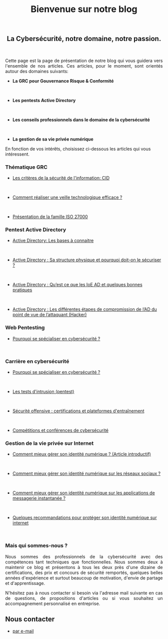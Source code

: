 
<div align="center">

<h1><strong>Bienvenue sur notre blog</strong></h1>

</div>

<br/>
<div align="center">

<h2><strong>La Cybersécurité, notre domaine, notre passion.</strong></h2>
</div>
<br/>


<p align="justify">
Cette page est la page de présentation de notre blog qui vous guidera vers l'ensemble de nos articles. Ces articles, pour le moment, sont orientés autour des domaines suivants:
</p>

- <strong>La GRC pour Gouvernance Risque & Conformité</strong>
<br/>

- <strong> Les pentests Active Directory</strong>
<br/>

- <strong>Les conseils professionnels dans le domaine de la cybersécurité</strong>
<br/>

- <strong>La gestion de sa vie privée numérique</strong>

En fonction de vos intérêts, choisissez ci-dessous les articles qui vous intéressent.


### Thématique GRC

- [Les critères de la sécurité de l'information: CID](https://cyberlinks7.github.io/1st_article)
<br/>

- [Comment réaliser une veille technologique efficace ?](https://cyberlinks7.github.io/2nd_article)
<br/>

- [Présentation de la famille ISO 27000](https://cyberlinks7.github.io/3rd_article)

### Pentest Active Directory

- [Active Directory: Les bases à connaitre](https://cyberlinks7.github.io/1st_articleAD)
<br/>

- [Active Directory : Sa structure physique et pourquoi doit-on le sécuriser ?](https://cyberlinks7.github.io/2nd_articleAD)
<br/>

- [Active Directory : Qu’est ce que les IoE AD et quelques bonnes pratiques](https://cyberlinks7.github.io/3rd_articleAD)
<br/>

- [Active Directory : Les différentes étapes de compromission de l’AD du point de vue de l’attaquant (Hacker)](https://cyberlinks7.github.io/4th_articleAD)

### Web Pentesting

- [Pourquoi se spécialiser en cybersécurité ?](https://cyberlinks7.github.io/1st_articleWP)
<br/>


### Carrière en cybersécurité

- [Pourquoi se spécialiser en cybersécurité ?](https://cyberlinks7.github.io/1st_articleCP)
<br/>

- [Les tests d'intrusion (pentest)](https://cyberlinks7.github.io/2nd_articleCP)
<br/>

- [ Sécurité offensive : certifications et plateformes d'entraînement](https://cyberlinks7.github.io/3rd_articleCP)
<br/>

- [ Compétitions et conférences de cybersécurité](https://cyberlinks7.github.io/4rd_articleCP)


### Gestion de la vie privée  sur Internet

- [Comment mieux gérer son identité numérique ? (Article introductif)](https://cyberlinks7.github.io/1st_articleVP)
<br/>

- [Comment mieux gérer son identité numérique sur les réseaux sociaux ?](https://cyberlinks7.github.io/2nd_articleVP)
<br/>

- [Comment mieux gérer son identité numérique sur les applications de messagerie instantanée ?](https://cyberlinks7.github.io/3rd_articleVP)
<br/>

- [Quelques recommandations pour protéger son identité numérique sur internet](https://cyberlinks7.github.io/4th_articleVP)
<br/>

### Mais qui sommes-nous ?

<p align="justify">
Nous sommes des professionnels de la cybersécurité avec des compétences tant techniques que fonctionnelles. Nous sommes deux à maintenir ce blog et présentons à tous les deux près d'une dizaine de certifications, des prix et concours de sécurité remportés, quelques belles années d'expérience et surtout beaucoup de motivation, d'envie de partage et d'apprentissage.
</p>

<p align="justify">
N'hésitez pas à nous contacter si besoin via l'adresse mail suivante en cas de questions, de propositions d'articles ou si vous souhaitez un accompagnement personnalisé en entreprise.
</p>

## Nous contacter 

- [par e-mail](mailto:Cyberlinks7@proton.me)



